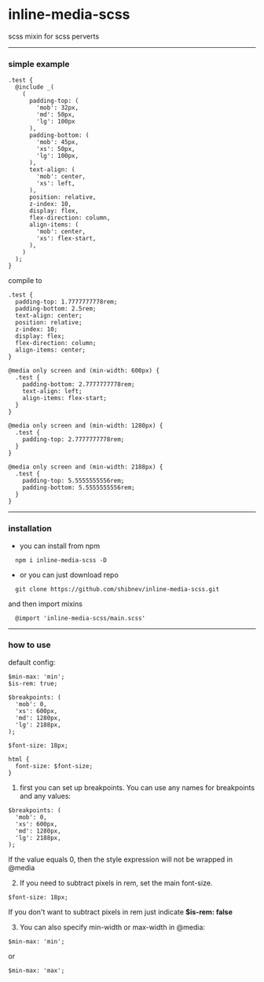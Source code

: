 # inline-media-scss

scss mixin for scss perverts

---

### simple example

```
.test {
  @include _(
    (
      padding-top: (
        'mob': 32px,
        'md': 50px,
        'lg': 100px
      ),
      padding-bottom: (
        'mob': 45px,
        'xs': 50px,
        'lg': 100px,
      ),
      text-align: (
        'mob': center,
        'xs': left,
      ),
      position: relative,
      z-index: 10,
      display: flex,
      flex-direction: column,
      align-items: (
        'mob': center,
        'xs': flex-start,
      ),
    )
  );
}
```

compile to

```
.test {
  padding-top: 1.7777777778rem;
  padding-bottom: 2.5rem;
  text-align: center;
  position: relative;
  z-index: 10;
  display: flex;
  flex-direction: column;
  align-items: center;
}

@media only screen and (min-width: 600px) {
  .test {
    padding-bottom: 2.7777777778rem;
    text-align: left;
    align-items: flex-start;
  }
}

@media only screen and (min-width: 1280px) {
  .test {
    padding-top: 2.7777777778rem;
  }
}

@media only screen and (min-width: 2188px) {
  .test {
    padding-top: 5.5555555556rem;
    padding-bottom: 5.5555555556rem;
  }
}

```

---

### installation

- you can install from npm

```
  npm i inline-media-scss -D
```

- or you can just download repo

```
  git clone https://github.com/shibnev/inline-media-scss.git
```

and then import mixins

```
  @import 'inline-media-scss/main.scss'
```

---

### how to use

default config:

```
$min-max: 'min';
$is-rem: true;

$breakpoints: (
  'mob': 0,
  'xs': 600px,
  'md': 1280px,
  'lg': 2188px,
);

$font-size: 18px;

html {
  font-size: $font-size;
}
```

1. first you can set up breakpoints. You can use any names for breakpoints and any values:

```
$breakpoints: (
  'mob': 0,
  'xs': 600px,
  'md': 1280px,
  'lg': 2188px,
);
```

If the value equals 0, then the style expression will not be wrapped in @media

2. If you need to subtract pixels in rem, set the main font-size.

```
$font-size: 18px;
```

If you don't want to subtract pixels in rem just indicate **$is-rem: false**

3. You can also specify min-width or max-width in @media:

```
$min-max: 'min';
```

or

```
$min-max: 'max';
```
